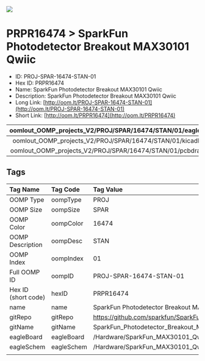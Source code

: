 


  
![][im]
# PRPR16474 > SparkFun Photodetector Breakout MAX30101 Qwiic

- ID: PROJ-SPAR-16474-STAN-01
- Hex ID: PRPR16474
- Name: SparkFun Photodetector Breakout MAX30101 Qwiic
- Description: SparkFun Photodetector Breakout MAX30101 Qwiic
- Long Link: [http://oom.lt/PROJ-SPAR-16474-STAN-01](http://oom.lt/PROJ-SPAR-16474-STAN-01)
- Short Link: [http://oom.lt/PRPR16474](http://oom.lt/PRPR16474)
  

|oomlout_OOMP_projects_V2/PROJ/SPAR/16474/STAN/01/eagleImage.png|oomlout_OOMP_projects_V2/PROJ/SPAR/16474/STAN/01/eagleSchemImage.png|oomlout_OOMP_projects_V2/PROJ/SPAR/16474/STAN/01/kicadPcb3dFront.png|oomlout_OOMP_projects_V2/PROJ/SPAR/16474/STAN/01/kicadPcb3dBack.png|
| :---: | :---: | :---: | :---: |
|oomlout_OOMP_projects_V2/PROJ/SPAR/16474/STAN/01/kicadPcb3d.png|oomlout_OOMP_projects_V2/PROJ/SPAR/16474/STAN/01/bomBack.png|oomlout_OOMP_projects_V2/PROJ/SPAR/16474/STAN/01/bomFront.png|oomlout_OOMP_projects_V2/PROJ/SPAR/16474/STAN/01/pcbdraw.svg|
|oomlout_OOMP_projects_V2/PROJ/SPAR/16474/STAN/01/pcbdrawBack.svg||||

## Tags
  

|Tag Name|Tag Code|Tag Value|
| :--- | :--- | :--- |
|OOMP Type|oompType|PROJ|
|OOMP Size|oompSize|SPAR|
|OOMP Color|oompColor|16474|
|OOMP Description|oompDesc|STAN|
|OOMP Index|oompIndex|01|
|Full OOMP ID|oompID|PROJ-SPAR-16474-STAN-01|
|Hex ID (short code)|hexID|PRPR16474|
|name|name|SparkFun Photodetector Breakout MAX30101 Qwiic|
|gitRepo|gitRepo|https://github.com/sparkfun/SparkFun_Photodetector_Breakout_MAX30101_Qwiic|
|gitName|gitName|SparkFun_Photodetector_Breakout_MAX30101_Qwiic|
|eagleBoard|eagleBoard|/Hardware/SparkFun_MAX30101_Qwiic.brd|
|eagleSchem|eagleSchem|/Hardware/SparkFun_MAX30101_Qwiic.sch|
||||



[im]: PROJ/SPAR/16474/STAN/01/kicadPcb3d_450.png
